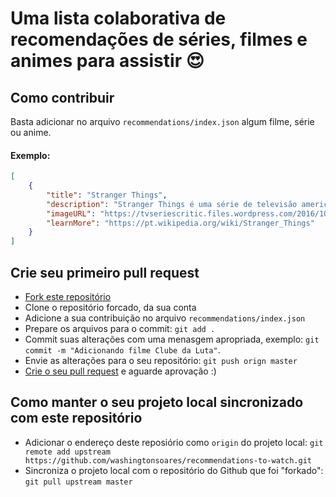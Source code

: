 # Uma lista colaborativa de recomendações de séries, filmes e animes para assistir :heart_eyes:

## Como contribuir

Basta adicionar no arquivo `recommendations/index.json` algum filme, série ou anime.

#### Exemplo:
```json
[
    {
        "title": "Stranger Things",
        "description": "Stranger Things é uma série de televisão americana de ficção científica e terror criada, escrita e dirigida pelos irmãos Matt e Ross Duffer.",
        "imageURL": "https://tvseriescritic.files.wordpress.com/2016/10/stranger-things-bicycle-lights-children.jpg",
        "learnMore": "https://pt.wikipedia.org/wiki/Stranger_Things"
    }
]
```

## Crie seu primeiro pull request

- [Fork este repositório](https://help.github.com/articles/fork-a-repo/)
- Clone o repositório forcado, da sua conta
- Adicione a sua contribuição no arquivo `recommendations/index.json`
- Prepare os arquivos para o commit: `git add .`
- Commit suas alterações com uma menasgem apropriada, exemplo: `git commit -m "Adicionando filme Clube da Luta"`. 
- Envie as alterações para o seu repositório: `git push orign master`
- [Crie o seu pull request](https://github.com/washingtonsoares/recommendations-to-watch/pull/new/master) e aguarde aprovação :)

## Como manter o seu projeto local sincronizado com este repositório
- Adicionar o endereço deste reposiório como `origin` do projeto local: `git remote add upstream https://github.com/washingtonsoares/recommendations-to-watch.git`
- Sincroniza o projeto local com o repositório do Github que foi "forkado": `git pull upstream master`
